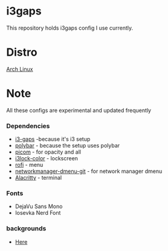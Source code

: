 # i3gaps
This repository holds i3gaps config I use currently. 
# Distro
[Arch Linux](https://aur.archlinux.org/)
# Note 
All these configs are experimental and updated frequently

### Dependencies
- [i3-gaps](https://archlinux.org/packages/community/x86_64/i3-gaps/) -because it's i3 setup
- [polybar](https://aur.archlinux.org/packages/polybar) - because the setup uses polybar
- [picom](https://archlinux.org/packages/community/x86_64/picom/) - for opacity and all 
- [i3lock-color](https://aur.archlinux.org/packages/i3lock-color) - lockscreen
- [rofi](https://archlinux.org/packages/community/x86_64/rofi/) - menu
- [networkmanager-dmenu-git](https://aur.archlinux.org/packages/networkmanager-dmenu-git) - for network manager dmenu
- [Alacritty](https://archlinux.org/packages/community/x86_64/alacritty/) - terminal

### Fonts
- DejaVu Sans Mono
- Iosevka Nerd Font

### backgrounds 
- [Here](https://github.com/CH4ND4N-x/backgrounds)
